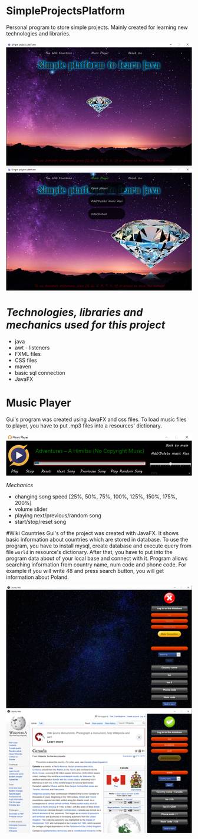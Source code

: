 # SimpleProjectsPlatform

Personal program to store simple projects. 
Mainly created for learning new technologies and libraries.

![](src/main/resources/com/example/simpleprojectsplatform/Screenshots/Main.png)
![](src/main/resources/com/example/simpleprojectsplatform/Screenshots/main2.png)

# ***Technologies, libraries and mechanics used for this project***
- java
- awt - listeners
- FXML files
- CSS files
- maven
- basic sql connection
- JavaFX

# Music Player
Gui's program was created using JavaFX and css files.
To load music files to player, you have to put .mp3 files into a resources' dictionary.

![](src/main/resources/com/example/simpleprojectsplatform/Screenshots/music.png)

*Mechanics*
- changing song speed [25%, 50%, 75%, 100%, 125%, 150%, 175%, 200%]
- volume slider
- playing next/previous/random song
- start/stop/reset song

#Wiki Countries
Gui's of the project was created with JavaFX. It shows basic information about countries
which are stored in database. To use the program, you have to install mysql, create database and execute query from
file `world` in resource's dictionary. After that, you have to put into the program data about of your local base
and connect with it. Program allows searching information from country name, num code and phone code. For example if
you will write 48 and press search button, you will get information about Poland.

![](src/main/resources/com/example/simpleprojectsplatform/Screenshots/wiki1.png)
![](src/main/resources/com/example/simpleprojectsplatform/Screenshots/wiki2.png)




